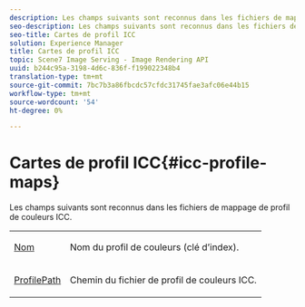 ```yaml
---
description: Les champs suivants sont reconnus dans les fichiers de mappage de profil de couleurs ICC.
seo-description: Les champs suivants sont reconnus dans les fichiers de mappage de profil de couleurs ICC.
seo-title: Cartes de profil ICC
solution: Experience Manager
title: Cartes de profil ICC
topic: Scene7 Image Serving - Image Rendering API
uuid: b244c95a-3198-4d6c-836f-f199022348b4
translation-type: tm+mt
source-git-commit: 7bc7b3a86fbcdc57cfdc31745fae3afc06e44b15
workflow-type: tm+mt
source-wordcount: '54'
ht-degree: 0%

---
```



# Cartes de profil ICC{#icc-profile-maps}

Les champs suivants sont reconnus dans les fichiers de mappage de profil de couleurs ICC.

<table id="simpletable_91C7631EE91141DCB6EE70441BC724A9"> 
 <tr class="strow"> 
  <td class="stentry"> <p><span class="codeph"> <a href="../../../../../../is-api/image-catalog/image-serving-api-ref/c-image-catalog-reference/c-icc-profile-map-reference/r-name-icc.md#reference-9e7d3c8e35434981a3dfac66b8946cbe" type="reference" format="dita" scope="local"> Nom</a></span> </p></td> 
  <td class="stentry"> <p>Nom du profil de couleurs (clé d’index). </p></td> 
 </tr> 
 <tr class="strow"> 
  <td class="stentry"> <p><span class="codeph"> <a href="../../../../../../is-api/image-catalog/image-serving-api-ref/c-image-catalog-reference/c-icc-profile-map-reference/r-profilepath-icc.md#reference-d0db8b059a60437992fe1ae35761cb95" type="reference" format="dita" scope="local"> ProfilePath</a></span> </p> </td> 
  <td class="stentry"> <p>Chemin du fichier de profil de couleurs ICC. </p></td> 
 </tr> 
</table>

